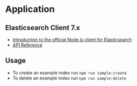 # Application

## Elasticsearch Client 7.x
- [Introduction to the official Node.js client for Elasticsearch](https://www.elastic.co/guide/en/elasticsearch/client/javascript-api/7.x/introduction.html)
- [API Reference](https://www.elastic.co/guide/en/elasticsearch/client/javascript-api/7.x/api-reference.html)

## Usage
- To create an example index run `npm run sample:create`
- To delete an example index run `npm run sample:delete`
